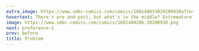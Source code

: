 ```yaml
---
extra_image: https://www.smbc-comics.com/comics/160148033020200930after.png
hovertext: There's pre and post, but what's in the middle? Entremature? Mesomature?
image: https://www.smbc-comics.com/comics/1601480206-20200930.png
next: preference-2
prev: before
title: Problem
---
```

